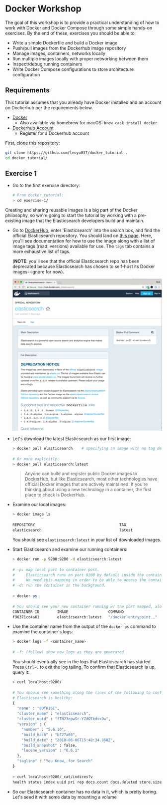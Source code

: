 # Docker Workshop

The goal of this workshop is to provide a practical understanding of how to work
with Docker and Docker Compose through some simple hands-on exercises. By the
end of these, exercises you should be able to:

- Write a simple Dockerfile and build a Docker image
- Push/pull images from the Dockerhub image repository
- Manage images, containers, networks locally
- Run multiple images locally with proper networking between them
- Inspect/debug running containers
- Write Docker Compose configurations to store architecture configuration

## Requirements

This tutorial assumes that you already have Docker installed and an account on
Dockerhub per the requirements below.

- [Docker](https://store.docker.com/search?offering=community&type=edition)
  - Also available via homebrew for macOS: `brew cask install docker`
- [Dockerhub Account](https://hub.docker.com/)
  - Register for a Dockerhub account

First, clone this repository:

```bash
git clone https://github.com/leoyu037/docker_tutorial .
cd docker_tutorial/
```

## Exercise 1

- Go to the first exercise directory:

  ```bash
  # From docker_tutorial:
  > cd exercise-1/
  ```

Creating and sharing reusable images is a big part of the Docker philosophy, so
we're going to start the tutorial by working with a pre-existing image that the
Elasticsearch developers build and maintain.

- Go to [DockerHub](hub.docker.com), enter 'Elasticsearch' into the search box,
  and find the official Elasticsearch repository. You should land on [this
  page](https://hub.docker.com/_/elasticsearch/). Here, you'll see documentation
  for how to use the image along with a list of image tags (read: versions)
  available for use. The `tags` tab contains a more exhaustive list of tags.
  
  (__NOTE__: you'll see that the official Elasticsearch repo has been
  deprecated because Elasticsearch has chosen to self-host its Docker
  images--ignore for now).
  
  ![Official Elasticsearch Repo](https://github.com/leoyu037/docker_tutorial/blob/revised-workshops/.readme-assets/official-elasticsearch-repo-screenshot.png)

- Let's download the latest Elasticsearch as our first image:

  ```bash
  > docker pull elasticsearch    # specifying an image with no tag defaults to 'latest'

  # Or more explicitly:
  > docker pull elasticsearch:latest
  ```

  > Anyone can build and register public Docker images to DockerHub, but like
  > Elasticsearch, most other technologies have official Docker images that are
  > actively maintained. If you're thinking about using a new technology in a
  > container, the first place to check is DockerHub.

- Examine our local images:

  ```bash
  > docker image ls

  REPOSITORY                                      TAG                 IMAGE ID            CREATED             SIZE
  elasticsearch                                   latest              bbb1111fe3d3        9 days ago          486MB
  ```

  You should see `elasticsearch:latest` in your list of downloaded images.

- Start Elasticsearch and examine our running containers:

  ```bash
  > docker run -p 9200:9200 -d elasticsearch:latest

  # -p: map local port to container port. 
  #     Elasticsearch runs on port 9200 by default inside the container. 
  #     We need this mapping in order to be able to access the container port locally.
  # -d: run the container in the background.

  > docker ps

  # You should see your new container running w/ the port mapped, along with the container name:
  CONTAINER ID        IMAGE                  COMMAND                  CREATED             STATUS              PORTS                              NAMES
  f96371cc4a61        elasticsearch:latest   "/docker-entrypoint.…"   About an hour ago   Up About an hour    0.0.0.0:9200->9200/tcp, 9300/tcp   <container_name>
  ```

- Use the container name from the output of the `docker ps` command to examine the container's logs:

  ```bash
  > docker logs -f <container_name>

  # -f: (follow) show new logs as they are generated
  ```

  You should eventually see in the logs that Elasticsearch has started.
  Press `Ctrl-C` to exit the log tailing. To confirm that Elasticsearch is up, query it:

  ```bash
  > curl localhost:9200/

  # You should see something along the lines of the following to confirm that 
  # Elasticsearch is healthy:
  {
    "name" : "8DfH16I",
    "cluster_name" : "elasticsearch",
    "cluster_uuid" : "fTN23epwSc-YZdOTkdsxDw",
    "version" : {
      "number" : "5.6.10",
      "build_hash" : "b727a60",
      "build_date" : "2018-06-06T15:48:34.860Z",
      "build_snapshot" : false,
      "lucene_version" : "6.6.1"
    },
    "tagline" : "You Know, for Search"
  }

  > curl localhost:9200/_cat/indices?v
  health status index uuid pri rep docs.count docs.deleted store.size pri.store.size
  ```
    
- So our Elasticsearch container has no data in it, which is pretty boring. Let's seed it with some data by mounting
  a volume

